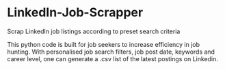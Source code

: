 # LinkedIn-Job-Scrapper
Scrap LinkedIn job listings according to preset search criteria

This python code is built for job seekers to increase efficiency in job hunting. 
With personalised job search filters, job post date, keywords and career level, one can generate a .csv list of the latest postings on Linkedin.
